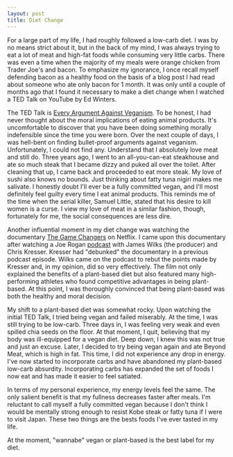 ```yaml
---
layout: post
title: Diet Change
---
```


For a large part of my life, I had roughly followed a low-carb diet. I was by no means strict about it, but in the back of my mind, I was always trying to eat a lot of meat and high-fat foods while consuming very little carbs. There was even a time when the majority of my meals were orange chicken from Trader Joe's and bacon. To emphasize my ignorance, I once recall myself defending bacon as a healthy food on the basis of a blog post I had read about someone who ate only bacon for 1 month. It was only until a couple of months ago that I found it necessary to make a diet change when I watched a TED Talk on YouTube by Ed Winters.

The TED Talk is [Every Argument Against Veganism](https://www.youtube.com/watch?v=byTxzzztRBU). To be honest, I had never thought about the moral implications of eating animal products. It's uncomfortable to discover that you have been doing something morally indefensible since the time you were born. Over the next couple of days, I was hell-bent on finding bullet-proof arguments against veganism. Unfortunately, I could not find any. Understand that I absolutely love meat and still do. Three years ago, I went to an all-you-can-eat steakhouse and ate so much steak that I became dizzy and puked all over the toilet. After cleaning that up, I came back and proceeded to eat more steak. My love of sushi also knows no bounds. Just thinking about fatty tuna nigiri makes me salivate. I honestly doubt I'll ever be a fully committed vegan, and I'll most definitely feel guilty every time I eat animal products. This reminds me of the time when the serial killer, Samuel Little, stated that his desire to kill women is a curse. I view my love of meat in a similar fashion, though, fortunately for me, the social consequences are less dire.

Another influential moment in my diet change was watching the documentary [The Game Changers](https://gamechangersmovie.com) on Netflix. I came upon this documentary after watching a Joe Rogan [podcast](https://www.youtube.com/watch?v=s0zgNY_kqlI) with James Wilks (the producer) and Chris Kresser. Kresser had "debunked" the documentary in a previous podcast episode. Wilks came on the podcast to rebut the points made by Kresser and, in my opinion, did so very effectively. The film not only explained the benefits of a plant-based diet but also featured many high-performing athletes who found competitive advantages in being plant-based. At this point, I was thoroughly convinced that being plant-based was both the healthy and moral decision.

My shift to a plant-based diet was somewhat rocky. Upon watching the initial TED Talk, I tried being vegan and failed miserably. At the time, I was still trying to be low-carb. Three days in, I was feeling very weak and even spilled chia seeds on the floor. At that moment, I quit, believing that my body was ill-equipped for a vegan diet. Deep down, I knew this was not true and just an excuse. Later, I decided to try being vegan again and ate Beyond Meat, which is high in fat. This time, I did not experience any drop in energy. I've now started to incorporate carbs and have abandoned my plant-based low-carb absurdity. Incorporating carbs has expanded the set of foods I now eat and has made it easier to feel satiated.

In terms of my personal experience, my energy levels feel the same. The only salient benefit is that my fullness decreases faster after meals. I'm reluctant to call myself a fully committed vegan because I don't think I would be mentally strong enough to resist Kobe steak or fatty tuna if I were to visit Japan. These two things are the bests foods I've ever tasted in my life.

At the moment, "wannabe" vegan or plant-based is the best label for my diet.
